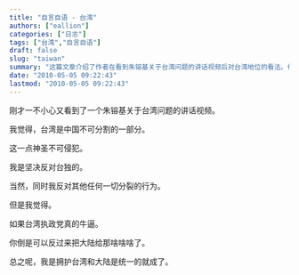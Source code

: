 ```yaml
---
title: "自言自语 - 台湾"
authors: ["eallion"]
categories: ["日志"]
tags: ["台湾","自言自语"]
draft: false
slug: "taiwan"
summary: "这篇文章介绍了作者在看到朱镕基关于台湾问题的讲话视频后对台湾地位的看法。作者坚信台湾是中国不可分割的一部分，反对任何分裂行为，包括台独。作者表示如果台湾执政党有能力，大陆也可以归台湾管。总之，作者支持台湾和大陆统一。"
date: "2010-05-05 09:22:43"
lastmod: "2010-05-05 09:22:43"
---
```


刚才一不小心又看到了一个朱镕基关于台湾问题的讲话视频。

我觉得，台湾是中国不可分割的一部分。

这一点神圣不可侵犯。

我是坚决反对台独的。

当然，同时我反对其他任何一切分裂的行为。

但是我觉得。

如果台湾执政党真的牛逼。

你倒是可以反过来把大陆给那啥啥啥了。

总之呢，我是拥护台湾和大陆是统一的就成了。
